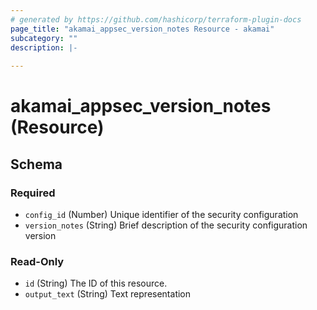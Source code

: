 ```yaml
---
# generated by https://github.com/hashicorp/terraform-plugin-docs
page_title: "akamai_appsec_version_notes Resource - akamai"
subcategory: ""
description: |-
  
---
```


# akamai_appsec_version_notes (Resource)





<!-- schema generated by tfplugindocs -->
## Schema

### Required

- `config_id` (Number) Unique identifier of the security configuration
- `version_notes` (String) Brief description of the security configuration version

### Read-Only

- `id` (String) The ID of this resource.
- `output_text` (String) Text representation

